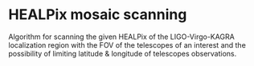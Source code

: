 # HEALPix mosaic scanning
Algorithm for scanning the given HEALPix of the LIGO-Virgo-KAGRA localization region with the FOV of the telescopes of an interest and the possibility of limiting latitude & longitude of telescopes observations.
